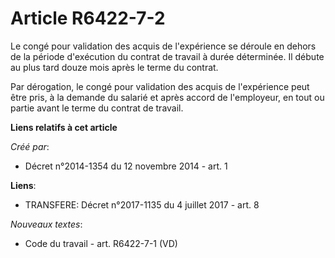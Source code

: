 # Article R6422-7-2

Le congé pour validation des acquis de l'expérience se déroule en dehors de la période d'exécution du contrat de travail à
durée déterminée. Il débute au plus tard douze mois après le terme du contrat. 

Par dérogation, le congé pour validation des acquis de l'expérience peut être pris, à la demande du salarié et après accord
de l'employeur, en tout ou partie avant le terme du contrat de travail.

**Liens relatifs à cet article**

_Créé par_:

  - Décret n°2014-1354 du 12 novembre 2014 - art. 1

**Liens**:

  - TRANSFERE: Décret n°2017-1135 du 4 juillet 2017 - art. 8

_Nouveaux textes_:

  - Code du travail - art. R6422-7-1 (VD)
